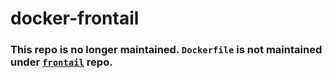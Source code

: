 # docker-frontail

### This repo is no longer maintained. `Dockerfile` is not maintained under [`frontail`](https://github.com/mthenw/frontail) repo.
